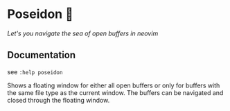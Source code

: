 # Poseidon 🧜

*Let's you navigate the sea of open buffers in neovim*

## Documentation

see `:help poseidon`

Shows a floating window for either all open buffers or only for buffers with the same file type as the current window.
The buffers can be navigated and closed through the floating window.
